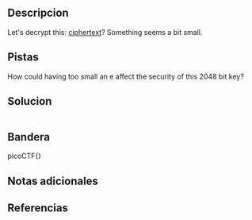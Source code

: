 ## Descripcion

Let's decrypt this: [ciphertext](https://jupiter.challenges.picoctf.org/static/eb5e6df8e14c52873cf88c582a1a4008/ciphertext)? Something seems a bit small.

## Pistas

How could having too small an e affect the security of this 2048 bit key?

## Solucion
```
```

## Bandera
picoCTF{}

## Notas adicionales


## Referencias